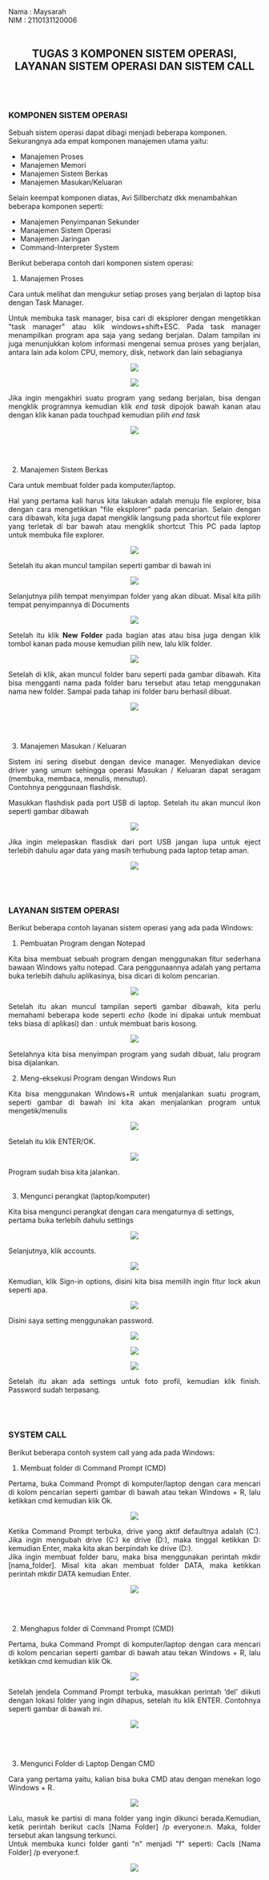 Nama : Maysarah<br>
NIM : 2110131120006<br><br>

<center> <h2>TUGAS 3 KOMPONEN SISTEM OPERASI, LAYANAN SISTEM OPERASI DAN SISTEM CALL<h/2></center><br><br>

### **KOMPONEN SISTEM OPERASI**

Sebuah sistem operasi dapat dibagi menjadi beberapa komponen. Sekurangnya ada empat komponen manajemen utama yaitu:

- Manajemen Proses
- Manajemen Memori
- Manajemen Sistem Berkas
- Manajemen Masukan/Keluaran

Selain keempat komponen diatas, Avi Sillberchatz dkk menambahkan beberapa komponen seperti:

- Manajemen Penyimpanan Sekunder
- Manajemen Sistem Operasi
- Manajemen Jaringan
- Command-Interpreter System

Berikut beberapa contoh dari komponen sistem operasi:
1. Manajemen Proses <br>

<p align="justify">
Cara untuk melihat dan mengukur setiap proses yang berjalan di laptop bisa dengan Task Manager.</p>

<p align="justify">
Untuk membuka task manager, bisa cari di eksplorer dengan mengetikkan "task manager" atau klik windows+shift+ESC. Pada task manager menampilkan program apa saja yang sedang berjalan. Dalam tampilan ini juga menunjukkan kolom informasi mengenai semua proses yang berjalan, antara lain ada kolom CPU, memory, disk, network dan lain sebagianya</p>

<p align="center"><img src="img_tugas3/img3.png"></p>

<p align="center"><img src="img_tugas3/img1.png"></p>

<p align="justify">
Jika ingin mengakhiri suatu program yang sedang berjalan, bisa dengan mengklik programnya kemudian klik <i>end task</i> dipojok bawah kanan atau dengan klik kanan pada touchpad kemudian pilih <i>end task</i></p>

<p align="center"><img src="img_tugas3/img2.png"></p><br><br>

2. Manajemen Sistem Berkas

<p align="justify">
Cara untuk membuat folder pada komputer/laptop.</p>

<p align="justify">
Hal yang pertama kali harus kita lakukan adalah menuju file explorer, bisa dengan cara mengetikkan "file eksplorer" pada pencarian. Selain dengan cara dibawah, kita juga dapat mengklik langsung pada shortcut file explorer yang terletak di bar bawah atau mengklik shortcut This PC pada laptop untuk membuka file explorer.</p>

<p align="center"><img src="img_tugas3/img4.png"></p>

<p align="justify">
Setelah itu akan muncul tampilan seperti gambar di bawah ini</p>

<p align="center"><img src="img_tugas3/img8.png"></p>

<p align="justify">
Selanjutnya pilih tempat menyimpan folder yang akan dibuat. Misal kita pilih tempat penyimpannya di Documents</p>

<p align="center"><img src="img_tugas3/img5.png"></p>

<p align="justify">
Setelah itu klik <b>New Folder</b> pada bagian atas atau bisa juga dengan klik tombol kanan pada mouse kemudian pilih new, lalu klik folder.</p>

<p align="center"><img src="img_tugas3/img7.png"></p>

<p align="justify">
Setelah di klik, akan muncul folder baru seperti pada gambar dibawah. Kita bisa mengganti nama pada folder baru tersebut atau tetap menggunakan nama new folder. Sampai pada tahap ini folder baru berhasil dibuat. </p>

<p align="center"><img src="img_tugas3/img6.png"></p><br><br>


3. Manajemen Masukan / Keluaran

<p align="justify">
Sistem ini sering disebut dengan device manager. Menyediakan device driver yang umum sehingga operasi Masukan / Keluaran dapat seragam (membuka, membaca, menulis, menutup).<br>
Contohnya penggunaan flashdisk.
</p>

<p align="justify">
Masukkan flashdisk pada port USB di laptop. Setelah itu akan muncul ikon seperti gambar dibawah</p>

<p align="center"><img src="img_tugas3/img9.png">

<p align="justify">
Jika ingin melepaskan flasdisk dari port USB jangan lupa untuk eject terlebih dahulu agar data yang masih terhubung pada laptop tetap aman.</p>

<p align="center"><img src="img_tugas3/img10.png"></p><br><br>

### **LAYANAN SISTEM OPERASI**

Berikut beberapa contoh layanan sistem operasi yang ada pada Windows:

1. Pembuatan Program dengan Notepad

<p align="justify">
Kita bisa membuat sebuah program dengan menggunakan fitur sederhana bawaan Windows yaitu notepad. Cara penggunaannya adalah yang pertama buka terlebih dahulu aplikasinya, bisa dicari di kolom pencarian.</p>

<p align="center"><img src="img_tugas3/img11.png"></p>

<p align="justify">
Setelah itu akan muncul tampilan seperti gambar dibawah, kita perlu memahami beberapa kode seperti <i>echo</i> (kode ini dipakai untuk membuat teks biasa di aplikasi) dan <i>:</i> untuk membuat baris kosong.

<p align="center"><img src="img_tugas3/img12.png"></p>

<p align="justify">
Setelahnya kita bisa menyimpan program yang sudah dibuat, lalu program bisa dijalankan.</p>

2. Meng-eksekusi Program dengan Windows Run

<p align="justify">
Kita bisa menggunakan Windows+R untuk menjalankan suatu program, seperti gambar di bawah ini kita akan menjalankan program untuk mengetik/menulis</p>

<p align="center"><img src="img_tugas3/img19.png"></p>

Setelah itu klik ENTER/OK.

<p align="center"><img src="img_tugas3/img20.png"></p>

Program sudah bisa kita jalankan.<br><br>

3. Mengunci perangkat (laptop/komputer)

Kita bisa mengunci perangkat dengan cara mengaturnya di settings, pertama buka terlebih dahulu settings

<p align="center"><img src="img_tugas3/img21.png"></p>

Selanjutnya, klik accounts.

<p align="center"><img src="img_tugas3/img22.png"></p>

<p align="justify">
Kemudian, klik Sign-in options, disini kita bisa memilih ingin fitur lock akun seperti apa.</p>

<p align="center"><img src="img_tugas3/img23.png"></p>

Disini saya setting menggunakan password.

<p align="center"><img src="img_tugas3/img24.png"></p>

<p align="center"><img src="img_tugas3/img25.png"></p>

<p align="center"><img src="img_tugas3/img26.png"></p>

<p align="justify">
Setelah itu akan ada settings untuk foto profil, kemudian klik finish. Password sudah terpasang.</p><br><br>


### **SYSTEM CALL**

Berikut beberapa contoh system call yang ada pada Windows:

1. Membuat folder di Command Prompt (CMD)

<p align="justify">
Pertama, buka Command Prompt di komputer/laptop dengan cara mencari di kolom pencarian seperti gambar di bawah atau tekan Windows + R, lalu ketikkan cmd kemudian klik Ok.

<p align="center"><img src="img_tugas3/img13.png"></p>

<p align="justify">
Ketika Command Prompt terbuka, drive yang aktif defaultnya adalah (C:). Jika ingin mengubah drive (C:) ke drive (D:), maka tinggal ketikkan D: kemudian Enter, maka kita akan berpindah ke drive (D:).<br>
Jika ingin membuat folder baru, maka bisa menggunakan perintah mkdir [nama_folder]. Misal kita akan membuat folder DATA, maka ketikkan perintah mkdir DATA kemudian Enter.</p>

<p align="center"><img src="img_tugas3/img14.png"></p><br><br>


2. Menghapus folder di Command Prompt (CMD)

<p align="justify">
Pertama, buka Command Prompt di komputer/laptop dengan cara mencari di kolom pencarian seperti gambar di bawah atau tekan Windows + R, lalu ketikkan cmd kemudian klik Ok.

<p align="center"><img src="img_tugas3/img15.png"></p>

<p align="justify">
Setelah jendela Command Prompt terbuka, masukkan perintah ‘del' diikuti dengan lokasi folder yang ingin dihapus, setelah itu klik ENTER. Contohnya seperti gambar di bawah ini.</p>

<p align="center"><img src="img_tugas3/img16.png"></p><br><br>

3. Mengunci Folder di Laptop Dengan CMD

<p align="justify">
Cara yang pertama yaitu, kalian bisa buka CMD atau dengan menekan logo Windows + R.</p>

<p align="center"><img src="img_tugas3/img17.png"></p>

<p align="justify">
Lalu, masuk ke partisi di mana folder yang ingin dikunci berada.Kemudian, ketik perintah berikut cacls [Nama Folder] /p everyone:n. Maka, folder tersebut akan langsung terkunci.<br>
Untuk membuka kunci folder ganti "n" menjadi "f" seperti: Cacls [Nama Folder] /p everyone:f.</p>

<p align="center"><img src="img_tugas3/img18.png"></p>


